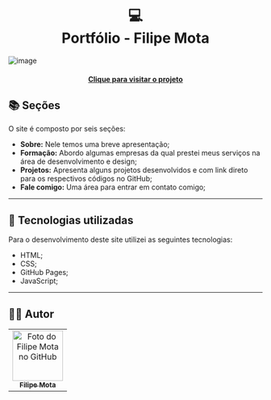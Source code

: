 <h1 align="center">
  💻<br>Portfólio - Filipe Mota
</h1>

![image](https://github.com/fmota-dev/site-pessoal/assets/126270931/c3de7a56-6112-4a4b-8ae7-a0ad8a0387a3)


<h4 align="center"><a href="https://www.fmota.dev.br/">Clique para visitar o projeto</a></h4>

## 📚 Seções

O site é composto por seis seções:

- **Sobre:** Nele temos uma breve apresentação;
- **Formação:** Abordo algumas empresas da qual prestei meus serviços na área de desenvolvimento e design;
- **Projetos:** Apresenta alguns projetos desenvolvidos e com link direto para os respectivos códigos no GitHub;
- **Fale comigo:** Uma área para entrar em contato comigo;

---

## 💼 Tecnologias utilizadas

Para o desenvolvimento deste site utilizei as seguintes tecnologias:

- HTML;
- CSS;
- GitHub Pages;
- JavaScript;

---

<h2>🧑‍🎓 Autor</h2>

<table>
  <tr>
    <td align="center">
      <a href="https://github.com/fmota-dev">
        <img src="https://github.com/fmota-dev/site-pessoal/assets/126270931/2fb1740c-870f-4d7b-9dd3-d4eed0e60952" width="100px;" alt="Foto do Filipe Mota no GitHub"/><br>
        <sub>
          <b>Filipe Mota</b>
        </sub>
      </a>
    </td>
  </tr>
</table>


